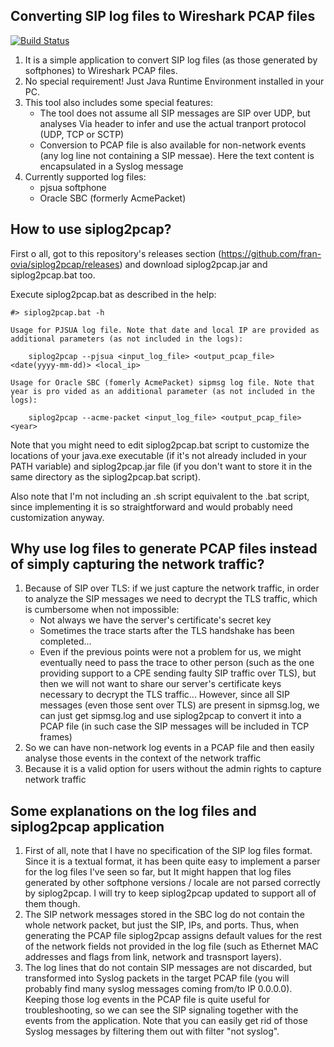 ## Converting SIP log files to Wireshark PCAP files
[![Build Status](https://travis-ci.org/fran-ovia/siplog2pcap.svg?branch=master)](https://travis-ci.org/fran-ovia/siplog2pcap)

1. It is a simple application to convert SIP log files (as those generated by softphones) to Wireshark PCAP files.
2. No special requirement! Just Java Runtime Environment installed in your PC.
3. This tool also includes some special features:
   * The tool does not assume all SIP messages are SIP over UDP, but analyses Via header to infer and use the actual tranport protocol (UDP, TCP or SCTP)
   * Conversion to PCAP file is also available for non-network events (any log line not containing a SIP messae). Here the text content is encapsulated in a Syslog message
4. Currently supported log files:
   * pjsua softphone
   * Oracle SBC (formerly AcmePacket)

## How to use siplog2pcap?

First o all, got to this repository's releases section (https://github.com/fran-ovia/siplog2pcap/releases) and download siplog2pcap.jar and siplog2pcap.bat too.

Execute siplog2pcap.bat as described in the help:

```
#> siplog2pcap.bat -h

Usage for PJSUA log file. Note that date and local IP are provided as additional parameters (as not included in the logs):

	siplog2pcap --pjsua <input_log_file> <output_pcap_file> <date(yyyy-mm-dd)> <local_ip>

Usage for Oracle SBC (fomerly AcmePacket) sipmsg log file. Note that year is pro vided as an additional parameter (as not included in the logs):

	siplog2pcap --acme-packet <input_log_file> <output_pcap_file> <year>

```
Note that you might need to edit siplog2pcap.bat script to customize the locations of your java.exe executable (if it's not already included in your PATH variable) and siplog2pcap.jar file (if you don't want to store it in the same directory as the siplog2pcap.bat script).

Also note that I'm not including an .sh script equivalent to the .bat script, since implementing it is so straightforward and would probably need customization anyway.

## Why use log files to generate PCAP files instead of simply capturing the network traffic?

1. Because of SIP over TLS: if we just capture the network traffic, in order to analyze the SIP messages we need to decrypt the TLS traffic, which is cumbersome when not impossible:
   * Not always we have the server's certificate's secret key
   * Sometimes the trace starts after the TLS handshake has been completed...
   * Even if the previous points were not a problem for us, we might eventually need to pass the trace to other person (such as the one providing support to a CPE sending faulty SIP traffic over TLS), but then we will not want to share our server's certificate keys necessary to decrypt the TLS traffic...
However, since all SIP messages (even those sent over TLS) are present in sipmsg.log, we can just get sipmsg.log and use siplog2pcap to convert it into a PCAP file (in such case the SIP messages will be included in TCP frames)
2. So we can have non-network log events in a PCAP file and then easily analyse those events in the context of the network traffic
3. Because it is a valid option for users without the admin rights to capture network traffic 

## Some explanations on the log files and siplog2pcap application

1. First of all, note that I have no specification of the SIP log files format. Since it is a textual format, it has been quite easy to implement a parser for the log files I've seen so far, but It might happen that log files generated by other softphone versions / locale are not parsed correctly by siplog2pcap. I will try to keep siplog2pcap updated to support all of them though.
2. The SIP network messages stored in the SBC log do not contain the whole network packet, but just the SIP, IPs, and ports. Thus, when generating the PCAP file siplog2pcap assigns default values for the rest of the network fields not provided in the log file (such as Ethernet MAC addresses and flags from link, network and trasnsport layers).
3. The log lines that do not contain SIP messages are not discarded, but transformed into Syslog packets in the target PCAP file (you will probably find many syslog messages coming from/to IP 0.0.0.0). Keeping those log events in the PCAP file is quite useful for troubleshooting, so we can see the SIP signaling together with the events from the application. Note that you can easily get rid of those Syslog messages by filtering them out with filter "not syslog".
